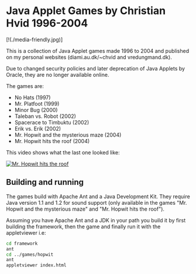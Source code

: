# Java Applet Games by Christian Hvid 1996-2004

[!(./media-friendly.jpg)]

This is a collection of Java Applet games made 1996 to 2004 and published on my personal websites (diami.au.dk/~chvid and vredungmand.dk).

Due to changed security policies and later deprecation of Java Applets by Oracle, they are no longer available online.

The games are:

* No Hats (1997)
* Mr. Platfoot (1999)
* Minor Bug (2000)
* Taleban vs. Robot (2002)
* Spacerace to Timbuktu (2002)
* Erik vs. Erik (2002)
* Mr. Hopwit and the mysterious maze (2004)
* Mr. Hopwit hits the roof (2004)

This video shows what the last one looked like:

[![Mr. Hopwit hits the roof](http://img.youtube.com/vi/PZxyG85sVD4/0.jpg)](http://www.youtube.com/watch?v=PZxyG85sVD4)

## Building and running

The games build with Apache Ant and a Java Development Kit. They require Java version 1.1 and 1.2 for sound support (only available in the games "Mr. Hopwit and the mysterious maze" and "Mr. Hopwit hits the roof").

Assuming you have Apache Ant and a JDK in your path you build it by first building the framework, then the game and finally run it with the appletviewer i.e:

```sh
cd framework
ant
cd ../games/hopwit
ant
appletviewer index.html
```
